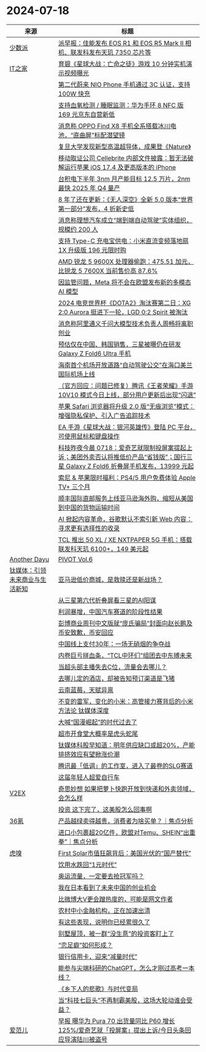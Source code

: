 ﻿# 2024-07-18

|来源|标题|
|---|---|
|[少数派](http://sspai.me/feed)|[派早报：佳能发布 EOS R1 和 EOS R5 Mark II 相机、联发科发布天玑 7350 芯片等](https://sspai.com/post/90570)|
|[IT之家](http://www.ithome.com/rss/)|[育碧《星球大战：亡命之徒》游戏 10 分钟实机演示视频曝光](https://www.ithome.com/0/782/548.htm)|
||[第二代蔚来 NIO Phone 手机通过 3C 认证，支持 100W 快充](https://www.ithome.com/0/782/547.htm)|
||[支持血氧检测 / 睡眠监测：华为手环 8 NFC 版 169 元京东自营新低](https://www.ithome.com/0/782/546.htm)|
||[消息称 OPPO Find X8 手机全系搭载冰川电池，“直曲屏”标配潜望镜](https://www.ithome.com/0/782/545.htm)|
||[复旦大学发现新型高温超导体，成果登《Nature》](https://www.ithome.com/0/782/543.htm)|
||[移动取证公司 Cellebrite 内部文件披露：暂无法破解运行苹果 iOS 17.4 及更高版本的 iPhone](https://www.ithome.com/0/782/542.htm)|
||[台积电下半年 3nm 月产能目标 12.5 万片，2nm 最快 2025 年 Q4 量产](https://www.ithome.com/0/782/541.htm)|
||[8 年了还在更新：《无人深空》全新 5.0 版本“世界 第一部分”发布，4 折新史低](https://www.ithome.com/0/782/539.htm)|
||[消息称理想汽车成立“端到端自动驾驶”实体组织，规模约 200 人](https://www.ithome.com/0/782/538.htm)|
||[支持 Type-C 充电宝供电：小米直流变频落地扇 1X 升级版 196 元限时购](https://www.ithome.com/0/782/537.htm)|
||[AMD 锐龙 5 9600X 处理器偷跑：475.51 加元，比锐龙 5 7600X 当前售价高 87.6%](https://www.ithome.com/0/782/536.htm)|
||[因监管问题，Meta 将不会在欧盟发布新的多模态 AI 模型](https://www.ithome.com/0/782/535.htm)|
||[2024 电竞世界杯《DOTA2》淘汰赛第二日：XG 2:0 Aurora 挺进下一轮，LGD 0:2 Spirit 被淘汰](https://www.ithome.com/0/782/534.htm)|
||[消息称阿里通义千问大模型技术负责人周畅将离职创业](https://www.ithome.com/0/782/533.htm)|
||[预估仅在中国、韩国销售，三星被曝仍在研发 Galaxy Z Fold6 Ultra 手机](https://www.ithome.com/0/782/532.htm)|
||[海南首个机场开放道路“自动驾驶公交”在海口美兰国际机场上线](https://www.ithome.com/0/782/530.htm)|
||[（官方回应：问题已修复）腾讯《王者荣耀》手游 10V10 模式今日上线，部分用户更新后出现“闪退”](https://www.ithome.com/0/782/522.htm)|
||[苹果 Safari 浏览器将升级 2.0 版“无痕浏览”模式：增强隐私保护、引入广告追踪技术](https://www.ithome.com/0/782/529.htm)|
||[EA 手游《星球大战：银河英雄传》登陆 PC 平台，可使用鼠标和键盘操作](https://www.ithome.com/0/782/528.htm)|
||[科技昨夜今晨 0718：爱奇艺就限制投屏案提起上诉；美团外卖否认将推低价产品“省钱版”；国行三星 Galaxy Z Fold6 折叠屏手机发布，13999 元起](https://www.ithome.com/0/782/527.htm)|
||[索尼 & 苹果限时福利：PS4/5 用户免费体验 Apple TV+ 三个月](https://www.ithome.com/0/782/526.htm)|
||[顺丰国际直邮服务上线亚马逊海外购，缩短从美国到中国的货物运输时间](https://www.ithome.com/0/782/525.htm)|
||[AI 掀起内容革命，谷歌默认不索引新 Web 内容：寻求更有选择性的收录](https://www.ithome.com/0/782/524.htm)|
||[TCL 推出 50 XL / XE NXTPAPER 5G 手机：搭载联发科天玑 6100+，149 美元起](https://www.ithome.com/0/782/523.htm)|
|[Another Dayu](https://anotherdayu.com/feed/)|[PIVOT Vol.6](https://anotherdayu.com/2024/5830/)|
|[钛媒体：引领未来商业与生活新知](http://www.tmtpost.com/feed)|[亚马逊低价商城，是救赎还是新战场？](https://www.tmtpost.com/7171860.html)|
||[从三星第六代折叠屏看三星的AI阳谋](https://www.tmtpost.com/7171983.html)|
||[利润暴增，中国汽车赛道的阶段性结果](https://www.tmtpost.com/7171967.html)|
||[彭博商业周刊中文版就“庞氏骗局”封面向赵长鹏及币安致歉，币安回应](https://www.tmtpost.com/7171968.html)|
||[中国线上支付30年：一场无硝烟的争夺战](https://www.tmtpost.com/7172369.html)|
||[内卷巨亏拼血条，“TCL中环们”组团去中东搏未来](https://www.tmtpost.com/7172389.html)|
||[当超头部主播失去C位，流量会去哪儿？](https://www.tmtpost.com/7172007.html)|
||[去哪儿定的酒店，却被告知预订渠道是飞猪](https://www.tmtpost.com/7172271.html)|
||[云南蓝莓，天赋异禀](https://www.tmtpost.com/7172054.html)|
||[不变的雷军，变化的小米：高管接力赛背后的小米方法论 钛媒体深度](https://www.tmtpost.com/7164238.html)|
||[大喊“国漫崛起”的时代过去了](https://www.tmtpost.com/7172207.html)|
||[超市开食堂大概率是虎头蛇尾](https://www.tmtpost.com/7172017.html)|
||[钛媒体科股早知道：明年供应缺口或超20%，产能排挤效应有望掀涨价潮](https://www.tmtpost.com/7172230.html)|
||[腾讯最「低调」的工作室，进入了最卷的SLG赛道](https://www.tmtpost.com/7172142.html)|
||[这届年轻人超爱自行车](https://www.tmtpost.com/7172180.html)|
|[V2EX](https://v2ex.com/index.xml)|[ 奇思妙想 如果把萝卜快跑开放到快递和外卖领域，会怎么样](https://www.v2ex.com/t/1058163#reply15)|
||[ 投资 这下完了，这美股怎么回事啊](https://www.v2ex.com/t/1058156#reply27)|
|[36氪](http://36kr.com/feed)|[产品越绿卖得越贵，消费者为啥买单？｜焦点分析](https://36kr.com/p/2854359271328386?f=rss)|
||[进口小包裹超20亿件，欧盟对Temu、SHEIN“出重拳”｜焦点分析](https://36kr.com/p/2863392212880008?f=rss)|
|[虎嗅](https://rss.huxiu.com/)|[First Solar市值狂飙背后：美国光伏的“国产替代”](https://www.huxiu.com/article/3257877.html?f=rss)|
||[饮用水跌回“1元时代”](https://www.huxiu.com/article/3257904.html?f=rss)|
||[奥运流量，一定要去抢冠军吗？](https://www.huxiu.com/article/3257885.html?f=rss)|
||[我在日本看到了未来中国的创业机会](https://www.huxiu.com/article/3255421.html?f=rss)|
||[比微博大V更会蹭热度的，可能是网文作者](https://www.huxiu.com/article/3257272.html?f=rss)|
||[农村中小金融机构，正在加速出清](https://www.huxiu.com/article/3257543.html?f=rss)|
||[有这些表现，说明你已经累很久了](https://www.huxiu.com/article/3257889.html?f=rss)|
||[别墅屋顶，被一群“没生意”的投资客盯上了](https://www.huxiu.com/article/3257880.html?f=rss)|
||[“恋足癖”如何形成？](https://www.huxiu.com/article/3256846.html?f=rss)|
||[银行信用卡，迎来“减量时代”](https://www.huxiu.com/article/3257532.html?f=rss)|
||[能参与尖端科研的ChatGPT，怎么才刚过高考一本线？](https://www.huxiu.com/article/3256865.html?f=rss)|
||[《乡下人的悲歌》与时代变局](https://www.huxiu.com/article/3257271.html?f=rss)|
||[当“科技七巨头”不再制霸美股，这场大轮动谁会受益？](https://www.huxiu.com/article/3257539.html?f=rss)|
|[爱范儿](https://plink.anyfeeder.com/ifanr)|[早报 曝华为 Pura 70 出货量同比 P60 增长 125%/爱奇艺就「投屏案」提出上诉/今日头条回应导演陆川被盗号](https://www.ifanr.com/1592796?utm_source=rss&utm_medium=rss&utm_campaign=)|
